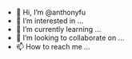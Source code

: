 - 👋 Hi, I’m @anthonyfu
- 👀 I’m interested in ...
- 🌱 I’m currently learning ...
- 💞️ I’m looking to collaborate on ...
- 📫 How to reach me ...

<!---
anthonyfu/anthonyfu is a ✨ special ✨ repository because its `README.md` (this file) appears on your GitHub profile.
You can click the Preview link to take a look at your changes.
--->
